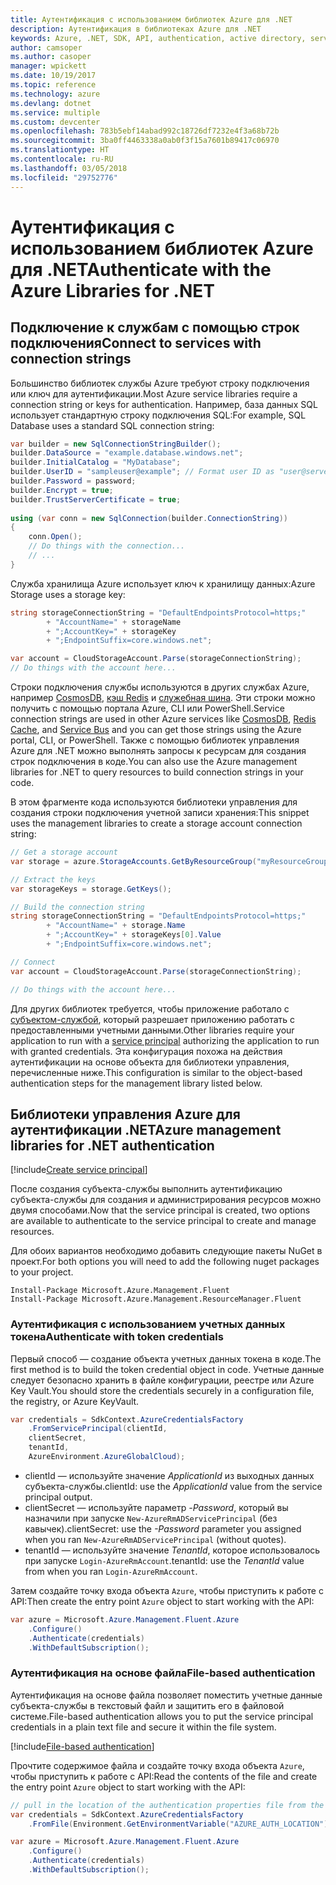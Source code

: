 ```yaml
---
title: Аутентификация с использованием библиотек Azure для .NET
description: Аутентификация в библиотеках Azure для .NET
keywords: Azure, .NET, SDK, API, authentication, active directory, service principal
author: camsoper
ms.author: casoper
manager: wpickett
ms.date: 10/19/2017
ms.topic: reference
ms.technology: azure
ms.devlang: dotnet
ms.service: multiple
ms.custom: devcenter
ms.openlocfilehash: 783b5ebf14abad992c18726df7232e4f3a68b72b
ms.sourcegitcommit: 3ba0ff4463338a0ab0f3f15a7601b89417c06970
ms.translationtype: HT
ms.contentlocale: ru-RU
ms.lasthandoff: 03/05/2018
ms.locfileid: "29752776"
---
```

# <a name="authenticate-with-the-azure-libraries-for-net"></a><span data-ttu-id="eb2b5-104">Аутентификация с использованием библиотек Azure для .NET</span><span class="sxs-lookup"><span data-stu-id="eb2b5-104">Authenticate with the Azure Libraries for .NET</span></span>

## <a name="connect-to-services-with-connection-strings"></a><span data-ttu-id="eb2b5-105">Подключение к службам с помощью строк подключения</span><span class="sxs-lookup"><span data-stu-id="eb2b5-105">Connect to services with connection strings</span></span>

<span data-ttu-id="eb2b5-106">Большинство библиотек службы Azure требуют строку подключения или ключ для аутентификации.</span><span class="sxs-lookup"><span data-stu-id="eb2b5-106">Most Azure service libraries require a connection string or keys for authentication.</span></span> <span data-ttu-id="eb2b5-107">Например, база данных SQL использует стандартную строку подключения SQL:</span><span class="sxs-lookup"><span data-stu-id="eb2b5-107">For example, SQL Database uses a standard SQL connection string:</span></span>

```csharp
var builder = new SqlConnectionStringBuilder();
builder.DataSource = "example.database.windows.net";
builder.InitialCatalog = "MyDatabase";
builder.UserID = "sampleuser@example"; // Format user ID as "user@server"
builder.Password = password;
builder.Encrypt = true;
builder.TrustServerCertificate = true;
                
using (var conn = new SqlConnection(builder.ConnectionString))
{
    conn.Open();
    // Do things with the connection...
    // ...
}
```

<span data-ttu-id="eb2b5-108">Служба хранилища Azure использует ключ к хранилищу данных:</span><span class="sxs-lookup"><span data-stu-id="eb2b5-108">Azure Storage uses a storage key:</span></span>

```csharp
string storageConnectionString = "DefaultEndpointsProtocol=https;"
        + "AccountName=" + storageName
        + ";AccountKey=" + storageKey
        + ";EndpointSuffix=core.windows.net";

var account = CloudStorageAccount.Parse(storageConnectionString);
// Do things with the account here...
```

<span data-ttu-id="eb2b5-109">Строки подключения службы используются в других службах Azure, например [CosmosDB](/azure/documentdb/documentdb-dotnet-application#a-nametoc395637769astep-5-wiring-up-azure-cosmos-db), [кэш Redis](/azure/redis-cache/cache-dotnet-how-to-use-azure-redis-cache) и [служебная шина](/azure/service-bus-messaging/service-bus-dotnet-get-started-with-queues). Эти строки можно получить с помощью портала Azure, CLI или PowerShell.</span><span class="sxs-lookup"><span data-stu-id="eb2b5-109">Service connection strings are used in other Azure services like [CosmosDB](/azure/documentdb/documentdb-dotnet-application#a-nametoc395637769astep-5-wiring-up-azure-cosmos-db), [Redis Cache](/azure/redis-cache/cache-dotnet-how-to-use-azure-redis-cache), and [Service Bus](/azure/service-bus-messaging/service-bus-dotnet-get-started-with-queues) and you can get those strings using the Azure portal, CLI, or PowerShell.</span></span>  <span data-ttu-id="eb2b5-110">Также с помощью библиотек управления Azure для .NET можно выполнять запросы к ресурсам для создания строк подключения в коде.</span><span class="sxs-lookup"><span data-stu-id="eb2b5-110">You can also use the Azure management libraries for .NET to query resources to build connection strings in your code.</span></span> 

<span data-ttu-id="eb2b5-111">В этом фрагменте кода используются библиотеки управления для создания строки подключения учетной записи хранения:</span><span class="sxs-lookup"><span data-stu-id="eb2b5-111">This snippet uses the management libraries to create a storage account connection string:</span></span>

```csharp
// Get a storage account
var storage = azure.StorageAccounts.GetByResourceGroup("myResourceGroup", "myStorageAccount");

// Extract the keys
var storageKeys = storage.GetKeys();

// Build the connection string
string storageConnectionString = "DefaultEndpointsProtocol=https;"
        + "AccountName=" + storage.Name
        + ";AccountKey=" + storageKeys[0].Value
        + ";EndpointSuffix=core.windows.net";

// Connect
var account = CloudStorageAccount.Parse(storageConnectionString);

// Do things with the account here...
```

<span data-ttu-id="eb2b5-112">Для других библиотек требуется, чтобы приложение работало с [субъектом-службой](https://docs.microsoft.com/azure/active-directory/develop/active-directory-application-objects), который разрешает приложению работать с предоставленными учетными данными.</span><span class="sxs-lookup"><span data-stu-id="eb2b5-112">Other libraries require your application to run with a [service principal](https://docs.microsoft.com/azure/active-directory/develop/active-directory-application-objects) authorizing the application to run with granted credentials.</span></span> <span data-ttu-id="eb2b5-113">Эта конфигурация похожа на действия аутентификации на основе объекта для библиотеки управления, перечисленные ниже.</span><span class="sxs-lookup"><span data-stu-id="eb2b5-113">This configuration is similar to the object-based authentication steps for the management library listed below.</span></span>

## <a name="mgmt-auth"></a><span data-ttu-id="eb2b5-114">Библиотеки управления Azure для аутентификации .NET</span><span class="sxs-lookup"><span data-stu-id="eb2b5-114">Azure management libraries for .NET authentication</span></span>

[!include[Create service principal](includes/create-sp.md)]

<span data-ttu-id="eb2b5-115">После создания субъекта-службы выполнить аутентификацию субъекта-службы для создания и администрирования ресурсов можно двумя способами.</span><span class="sxs-lookup"><span data-stu-id="eb2b5-115">Now that the service principal is created, two options are available to authenticate to the service principal to create and manage resources.</span></span>

<span data-ttu-id="eb2b5-116">Для обоих вариантов необходимо добавить следующие пакеты NuGet в проект.</span><span class="sxs-lookup"><span data-stu-id="eb2b5-116">For both options you will need to add the following nuget packages to your project.</span></span>

```
Install-Package Microsoft.Azure.Management.Fluent
Install-Package Microsoft.Azure.Management.ResourceManager.Fluent
```

### <a name="authenticate-with-token-credentials"></a><span data-ttu-id="eb2b5-117">Аутентификация с использованием учетных данных токена</span><span class="sxs-lookup"><span data-stu-id="eb2b5-117">Authenticate with token credentials</span></span>

<span data-ttu-id="eb2b5-118">Первый способ — создание объекта учетных данных токена в коде.</span><span class="sxs-lookup"><span data-stu-id="eb2b5-118">The first method is to build the token credential object in code.</span></span>  <span data-ttu-id="eb2b5-119">Учетные данные следует безопасно хранить в файле конфигурации, реестре или Azure Key Vault.</span><span class="sxs-lookup"><span data-stu-id="eb2b5-119">You should store the credentials securely in a configuration file, the registry, or Azure KeyVault.</span></span>

```csharp
var credentials = SdkContext.AzureCredentialsFactory
    .FromServicePrincipal(clientId,
    clientSecret,
    tenantId, 
    AzureEnvironment.AzureGlobalCloud);
```

- <span data-ttu-id="eb2b5-120">clientId — используйте значение *ApplicationId* из выходных данных субъекта-службы.</span><span class="sxs-lookup"><span data-stu-id="eb2b5-120">clientId: use the *ApplicationId* value from the service principal output.</span></span>
- <span data-ttu-id="eb2b5-121">clientSecret — используйте параметр *-Password*, который вы назначили при запуске `New-AzureRmADServicePrincipal` (без кавычек).</span><span class="sxs-lookup"><span data-stu-id="eb2b5-121">clientSecret: use the *-Password* parameter you assigned when you ran `New-AzureRmADServicePrincipal` (without quotes).</span></span>
- <span data-ttu-id="eb2b5-122">tenantId — используйте значение *TenantId*, которое использовалось при запуске `Login-AzureRmAccount`.</span><span class="sxs-lookup"><span data-stu-id="eb2b5-122">tenantId: use the *TenantId* value from when you ran `Login-AzureRmAccount`.</span></span>

<span data-ttu-id="eb2b5-123">Затем создайте точку входа объекта `Azure`, чтобы приступить к работе с API:</span><span class="sxs-lookup"><span data-stu-id="eb2b5-123">Then create the entry point `Azure` object to start working with the API:</span></span>

```csharp
var azure = Microsoft.Azure.Management.Fluent.Azure
    .Configure()
    .Authenticate(credentials)
    .WithDefaultSubscription();
```

### <a name="mgmt-file"></a><span data-ttu-id="eb2b5-124">Аутентификация на основе файла</span><span class="sxs-lookup"><span data-stu-id="eb2b5-124">File-based authentication</span></span>

<span data-ttu-id="eb2b5-125">Аутентификация на основе файла позволяет поместить учетные данные субъекта-службы в текстовый файл и защитить его в файловой системе.</span><span class="sxs-lookup"><span data-stu-id="eb2b5-125">File-based authentication allows you to put the service principal credentials in a plain text file and secure it within the file system.</span></span>

[!include[File-based authentication](includes/file-based-auth.md)]

<span data-ttu-id="eb2b5-126">Прочтите содержимое файла и создайте точку входа объекта `Azure`, чтобы приступить к работе с API:</span><span class="sxs-lookup"><span data-stu-id="eb2b5-126">Read the contents of the file and create the entry point `Azure` object to start working with the API:</span></span>

```csharp
// pull in the location of the authentication properties file from the environment 
var credentials = SdkContext.AzureCredentialsFactory
    .FromFile(Environment.GetEnvironmentVariable("AZURE_AUTH_LOCATION"));

var azure = Microsoft.Azure.Management.Fluent.Azure
    .Configure()
    .Authenticate(credentials)
    .WithDefaultSubscription();
```

